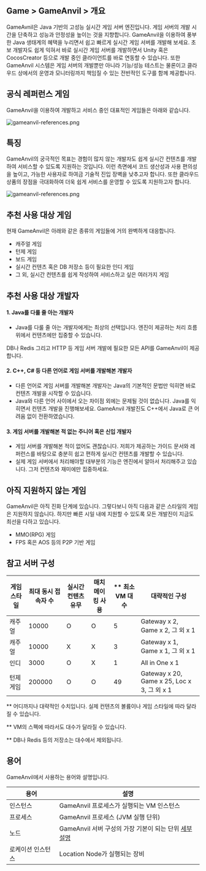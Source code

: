 ## Game > GameAnvil > 개요

GameAvnil은 Java 기반의 고성능 실시간 게임 서버 엔진입니다. 게임 서버의 개발 시간을 단축하고 성능과 안정성을 높이는 것을 지향합니다. GameAnvil을 이용하여 풍부한 Java 생태계의 혜택을 누리면서 쉽고 빠르게 실시간 게임 서버를 개발해 보세요. 초보 개발자도 쉽게 익혀서 바로 실시간 게임 서버를 개발하면서 Unity 혹은 CocosCreator 등으로 개발 중인 클라이언트를 바로 연동할 수 있습니다.  또한 GameAnvil 시스템은 게임 서버의 개발뿐만 아니라 기능/성능 테스트는 물론이고 클라우드 상에서의 운영과 모니터링까지 책임질 수 있는 전반적인 도구를 함께 제공합니다.



## 공식 레퍼런스 게임

GameAnvil을 이용하여 개발하고 서비스 중인 대표적인 게임들은 아래와 같습니다.

![gameanvil-references.png](http://static.toastoven.net/prod_gameanvil/images/gameanvil-references.png)



## 특징
GameAnvil의 궁극적인 목표는 경험이 많지 않는 개발자도 쉽게 실시간 컨텐츠를 개발하여 서비스할 수 있도록 지원하는 것입니다. 이런 측면에서 코드 생산성과 사용 편의성을 높이고, 가능한 사용자로 하여금 기술적 진입 장벽을 낮추고자 합니다. 또한 클라우드 상품의 장점을 극대화하여 더욱 쉽게 서비스를 운영할 수 있도록 지원하고자 합니다.

![gameanvil-references.png](http://static.toastoven.net/prod_gameanvil/images/overview-features.png)




## 추천 사용 대상 게임

현재 GameAnvil은 아래와 같은 종류의 게임들에 거의 완벽하게 대응합니다.

* 캐주얼 게임
* 턴제 게임
* 보드 게임
* 실시간 컨텐츠 혹은 DB 저장소 등이 필요한 인디 게임
* 그 외, 실시간 컨텐츠를 쉽게 작성하여 서비스하고 싶은 여러가지 게임



## 추천 사용 대상 개발자

####  **1. Java**를 다룰 줄 아는 개발자

* Java를 다룰 줄 아는 개발자에게는 최상의 선택입니다. 엔진이 제공하는 처리 흐름 위에서 컨텐츠에만 집중할 수 있습니다.

DB나 Redis 그리고 HTTP 등 게임 서버 개발에 필요한 모든 API를 GameAnvil이 제공합니다.

#### 2.  **C++, C#** 등 다른 언어로 게임 서버를 개발해본 개발자
  * 다른 언어로 게임 서버를 개발해본 개발자는 Java의 기본적인 문법만 익히면 바로 컨텐츠 개발을 시작할 수 있습니다. 
  * Java와 다른 언어 사이에서 오는 차이점 외에는 문제될 것이 없습니다. Java를 익히면서 컨텐츠 개발을 진행해보세요. GameAnvil 개발진도 C++에서 Java로 큰 어려움 없이 전환하였습니다.
#### 3. **게임 서버를 개발해본 적 없는 주니어 혹은 신입 개발자**
  * 게임 서버를 개발해본 적이 없어도 괜찮습니다. 저희가 제공하는 가이드 문서와 레퍼런스를 바탕으로 충분히 쉽고 편하게 실시간 컨텐츠를 개발할 수 있습니다.
  * 실제 게임 서버에서 처리해야할 대부분의 기능은 엔진에서 알아서 처리해주고 있습니다. 그저 컨텐츠와 재미에만 집중하세요.




## 아직 지원하지 않는 게임
GameAnvil은 아직 진화 단계에 있습니다. 그렇다보니 아직 다음과 같은 스타일의 게임은 지원하지 않습니다. 하지만 빠른 시일 내에 지원할 수 있도록 모든 개발진이 지금도 최선을 다하고 있습니다.

* MMO(RPG) 게임
* FPS 혹은 AOS 등의 P2P 기반 게임




## 참고 서버 구성

| 게임 스타일 | 최대 동시 접속자 수 | 실시간 컨텐츠 유무 | 매치메이킹 사용 | ** 최소 VM 대수 | 대략적인 구성                               |
| ----------- | ------------------- | ------------------ | --------------- | --------------- | ------------------------------------------- |
| 캐주얼      | 10000               | O                  | O               | 5               | Gateway x 2, Game x 2, 그 외 x 1            |
| 캐주얼      | 10000               | X                  | X               | 3               | Gateway x 1, Game x 1, 그 외 x 1            |
| 인디        | 3000                | O                  | X               | 1               | All in One x 1                              |
| 턴제 게임   | 200000              | O                  | O               | 49              | Gateway x 20, Game x 25, Loc x 3, 그 외 x 1 |

** 어디까지나 대략적인 수치입니다. 실제 컨텐츠의 볼륨이나 게임 스타일에 따라 달라질 수 있습니다. 

** VM의 스펙에 따라서도 대수가 달라질 수 있습니다. 

** DB나 Redis 등의 저장소는 대수에서 제외됩니다.




## 용어

GameAnvil에서 사용하는 용어와 설명입니다.

| 용어              | 설명                                                         |
| ----------------- | ------------------------------------------------------------ |
| 인스턴스          | GameAnvil 프로세스가 실행되는 VM 인스턴스                    |
| 프로세스          | GameAnvil 프로세스 (JVM 실행 단위)                           |
| 노드              | GameAnvil 서버 구성의 가장 기본이 되는 단위 [세부 설명](https://alpha-docs.toast.com/ko/Game/GameAnvil/ko/server-2-basic) |
| 로케이션 인스턴스 | Location Node가 실행되는 장비                                |

